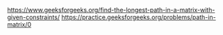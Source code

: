 https://www.geeksforgeeks.org/find-the-longest-path-in-a-matrix-with-given-constraints/
https://practice.geeksforgeeks.org/problems/path-in-matrix/0

